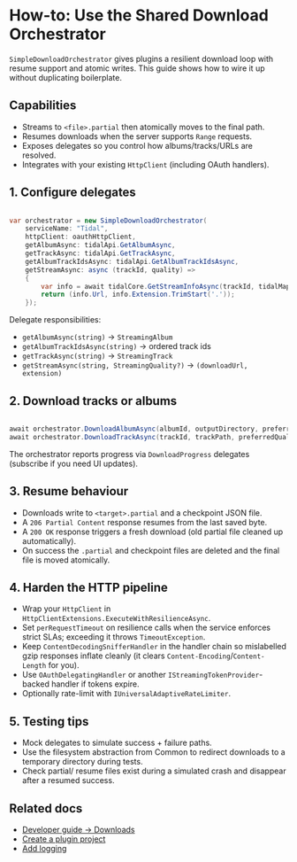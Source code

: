 # How-to: Use the Shared Download Orchestrator

`SimpleDownloadOrchestrator` gives plugins a resilient download loop with resume support and atomic writes. This guide shows how to wire it up without duplicating boilerplate.

## Capabilities

- Streams to `<file>.partial` then atomically moves to the final path.
- Resumes downloads when the server supports `Range` requests.
- Exposes delegates so you control how albums/tracks/URLs are resolved.
- Integrates with your existing `HttpClient` (including OAuth handlers).

## 1. Configure delegates

```csharp

var orchestrator = new SimpleDownloadOrchestrator(
    serviceName: "Tidal",
    httpClient: oauthHttpClient,
    getAlbumAsync: tidalApi.GetAlbumAsync,
    getTrackAsync: tidalApi.GetTrackAsync,
    getAlbumTrackIdsAsync: tidalApi.GetAlbumTrackIdsAsync,
    getStreamAsync: async (trackId, quality) =>
    {
        var info = await tidalCore.GetStreamInfoAsync(trackId, tidalMapper.FromStreamingQuality(quality));
        return (info.Url, info.Extension.TrimStart('.'));
    });

```

Delegate responsibilities:

- `getAlbumAsync(string)` → `StreamingAlbum`
- `getAlbumTrackIdsAsync(string)` → ordered track ids
- `getTrackAsync(string)` → `StreamingTrack`
- `getStreamAsync(string, StreamingQuality?)` → `(downloadUrl, extension)`

## 2. Download tracks or albums

```csharp

await orchestrator.DownloadAlbumAsync(albumId, outputDirectory, preferredQuality);
await orchestrator.DownloadTrackAsync(trackId, trackPath, preferredQuality);

```

The orchestrator reports progress via `DownloadProgress` delegates (subscribe if you need UI updates).

## 3. Resume behaviour

- Downloads write to `<target>.partial` and a checkpoint JSON file.
- A `206 Partial Content` response resumes from the last saved byte.
- A `200 OK` response triggers a fresh download (old partial file cleaned up automatically).
- On success the `.partial` and checkpoint files are deleted and the final file is moved atomically.

## 4. Harden the HTTP pipeline

- Wrap your `HttpClient` in `HttpClientExtensions.ExecuteWithResilienceAsync`.
- Set `perRequestTimeout` on resilience calls when the service enforces strict SLAs; exceeding it throws `TimeoutException`.
- Keep `ContentDecodingSnifferHandler` in the handler chain so mislabelled gzip responses inflate cleanly (it clears `Content-Encoding`/`Content-Length` for you).
- Use `OAuthDelegatingHandler` or another `IStreamingTokenProvider`-backed handler if tokens expire.
- Optionally rate-limit with `IUniversalAdaptiveRateLimiter`.

## 5. Testing tips

- Mock delegates to simulate success + failure paths.
- Use the filesystem abstraction from Common to redirect downloads to a temporary directory during tests.
- Check partial/ resume files exist during a simulated crash and disappear after a resumed success.

## Related docs

- [Developer guide → Downloads](../dev-guide/DEVELOPER_GUIDE.md#downloads)
- [Create a plugin project](CREATE_PLUGIN.md)
- [Add logging](ADD_LOGGING.md)


